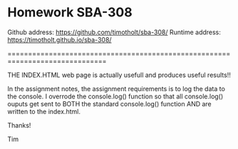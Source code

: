 Homework SBA-308
==============================================================================

Github address: https://github.com/timotholt/sba-308/
Runtime address: https://timotholt.github.io/sba-308/

==============================================================================

THE INDEX.HTML web page is actually usefull and produces useful results!!

In the assignment notes, the assignment requirements is to log the data to the
console. I overrode the console.log() function so that all console.log()
ouputs get sent to BOTH the standard console.log() function AND are written
to the index.html.

Thanks!

Tim